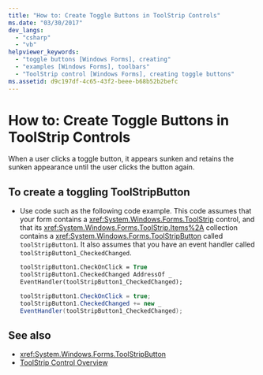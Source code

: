 ```yaml
---
title: "How to: Create Toggle Buttons in ToolStrip Controls"
ms.date: "03/30/2017"
dev_langs:
  - "csharp"
  - "vb"
helpviewer_keywords:
  - "toggle buttons [Windows Forms], creating"
  - "examples [Windows Forms], toolbars"
  - "ToolStrip control [Windows Forms], creating toggle buttons"
ms.assetid: d9c197df-4c65-43f2-beee-b68b52b2befc
---
```

# How to: Create Toggle Buttons in ToolStrip Controls

When a user clicks a toggle button, it appears sunken and retains the sunken appearance until the user clicks the button again.

## To create a toggling ToolStripButton

- Use code such as the following code example. This code assumes that your form contains a <xref:System.Windows.Forms.ToolStrip> control, and that its <xref:System.Windows.Forms.ToolStrip.Items%2A> collection contains a <xref:System.Windows.Forms.ToolStripButton> called `toolStripButton1`. It also assumes that you have an event handler called `toolStripButton1_CheckedChanged`.

    ```vb
    toolStripButton1.CheckOnClick = True
    toolStripButton1.CheckedChanged AddressOf _
    EventHandler(toolStripButton1_CheckedChanged);
    ```

    ```csharp
    toolStripButton1.CheckOnClick = true;
    toolStripButton1.CheckedChanged += new _
    EventHandler(toolStripButton1_CheckedChanged);
    ```

## See also

- <xref:System.Windows.Forms.ToolStripButton>
- [ToolStrip Control Overview](toolstrip-control-overview-windows-forms.md)
